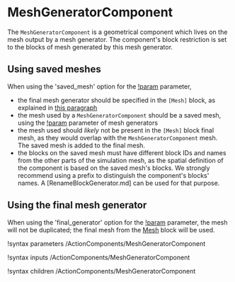 # MeshGeneratorComponent

The `MeshGeneratorComponent` is a geometrical component which lives on the mesh output by a mesh generator.
The component's block restriction is set to the blocks of mesh generated by this mesh generator.

## Using saved meshes

When using the 'saved_mesh' option for the [!param](/ActionComponents/MeshGeneratorComponent/mesh_generator_type) parameter,

- the final mesh generator should be specified in the `[Mesh]` block, as explained in [this paragraph](syntax/Mesh/index.md#final)
- the mesh used by a `MeshGeneratorComponent` should be a saved mesh, using the [!param](/Mesh/CartesianMeshGenerator/save_with_name) parameter of mesh generators
- the mesh used should *likely* not be present in the `[Mesh]` block final mesh, as they would overlap with the `MeshGeneratorComponent` mesh.
  The saved mesh is added to the final mesh.
- the blocks on the saved mesh must have different block IDs and names from the other parts of the simulation
  mesh, as the spatial definition of the component is based on the saved mesh's blocks.
  We strongly recommend using a prefix to distinguish the component's blocks' names. A [RenameBlockGenerator.md]
  can be used for that purpose.

## Using the final mesh generator

When using the 'final_generator' option for the [!param](/ActionComponents/MeshGeneratorComponent/mesh_generator_type) parameter,
the mesh will not be duplicated; the final mesh from the [Mesh](syntax/Mesh/index.md) block will be used.

!syntax parameters /ActionComponents/MeshGeneratorComponent

!syntax inputs /ActionComponents/MeshGeneratorComponent

!syntax children /ActionComponents/MeshGeneratorComponent
